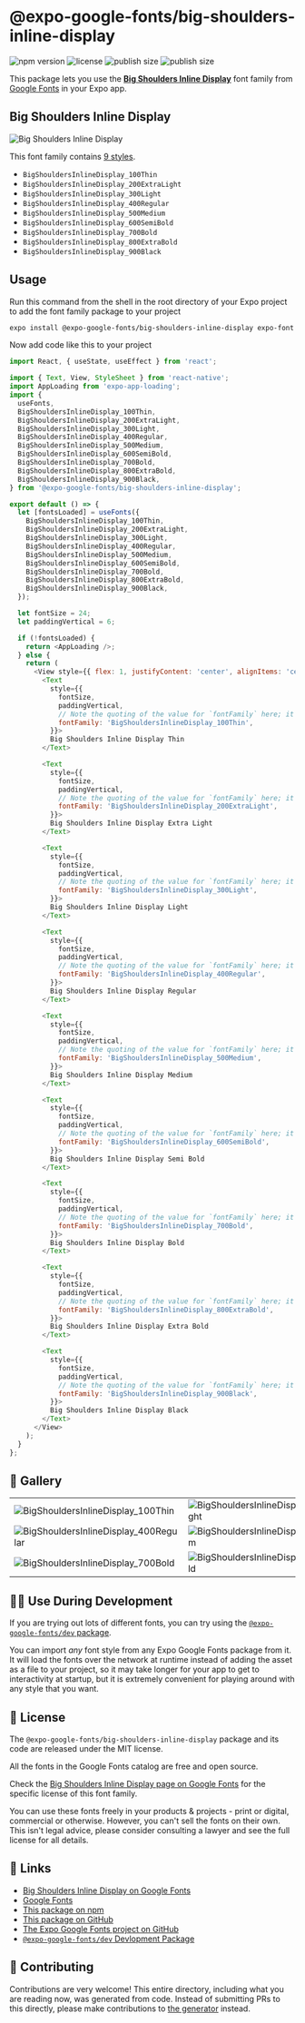 # @expo-google-fonts/big-shoulders-inline-display

![npm version](https://flat.badgen.net/npm/v/@expo-google-fonts/big-shoulders-inline-display)
![license](https://flat.badgen.net/github/license/expo/google-fonts)
![publish size](https://flat.badgen.net/packagephobia/install/@expo-google-fonts/big-shoulders-inline-display)
![publish size](https://flat.badgen.net/packagephobia/publish/@expo-google-fonts/big-shoulders-inline-display)

This package lets you use the [**Big Shoulders Inline Display**](https://fonts.google.com/specimen/Big+Shoulders+Inline+Display) font family from [Google Fonts](https://fonts.google.com/) in your Expo app.

## Big Shoulders Inline Display

![Big Shoulders Inline Display](./font-family.png)

This font family contains [9 styles](#-gallery).

- `BigShouldersInlineDisplay_100Thin`
- `BigShouldersInlineDisplay_200ExtraLight`
- `BigShouldersInlineDisplay_300Light`
- `BigShouldersInlineDisplay_400Regular`
- `BigShouldersInlineDisplay_500Medium`
- `BigShouldersInlineDisplay_600SemiBold`
- `BigShouldersInlineDisplay_700Bold`
- `BigShouldersInlineDisplay_800ExtraBold`
- `BigShouldersInlineDisplay_900Black`

## Usage

Run this command from the shell in the root directory of your Expo project to add the font family package to your project
```sh
expo install @expo-google-fonts/big-shoulders-inline-display expo-font expo-app-loading
```

Now add code like this to your project
```js
import React, { useState, useEffect } from 'react';

import { Text, View, StyleSheet } from 'react-native';
import AppLoading from 'expo-app-loading';
import {
  useFonts,
  BigShouldersInlineDisplay_100Thin,
  BigShouldersInlineDisplay_200ExtraLight,
  BigShouldersInlineDisplay_300Light,
  BigShouldersInlineDisplay_400Regular,
  BigShouldersInlineDisplay_500Medium,
  BigShouldersInlineDisplay_600SemiBold,
  BigShouldersInlineDisplay_700Bold,
  BigShouldersInlineDisplay_800ExtraBold,
  BigShouldersInlineDisplay_900Black,
} from '@expo-google-fonts/big-shoulders-inline-display';

export default () => {
  let [fontsLoaded] = useFonts({
    BigShouldersInlineDisplay_100Thin,
    BigShouldersInlineDisplay_200ExtraLight,
    BigShouldersInlineDisplay_300Light,
    BigShouldersInlineDisplay_400Regular,
    BigShouldersInlineDisplay_500Medium,
    BigShouldersInlineDisplay_600SemiBold,
    BigShouldersInlineDisplay_700Bold,
    BigShouldersInlineDisplay_800ExtraBold,
    BigShouldersInlineDisplay_900Black,
  });

  let fontSize = 24;
  let paddingVertical = 6;

  if (!fontsLoaded) {
    return <AppLoading />;
  } else {
    return (
      <View style={{ flex: 1, justifyContent: 'center', alignItems: 'center' }}>
        <Text
          style={{
            fontSize,
            paddingVertical,
            // Note the quoting of the value for `fontFamily` here; it expects a string!
            fontFamily: 'BigShouldersInlineDisplay_100Thin',
          }}>
          Big Shoulders Inline Display Thin
        </Text>

        <Text
          style={{
            fontSize,
            paddingVertical,
            // Note the quoting of the value for `fontFamily` here; it expects a string!
            fontFamily: 'BigShouldersInlineDisplay_200ExtraLight',
          }}>
          Big Shoulders Inline Display Extra Light
        </Text>

        <Text
          style={{
            fontSize,
            paddingVertical,
            // Note the quoting of the value for `fontFamily` here; it expects a string!
            fontFamily: 'BigShouldersInlineDisplay_300Light',
          }}>
          Big Shoulders Inline Display Light
        </Text>

        <Text
          style={{
            fontSize,
            paddingVertical,
            // Note the quoting of the value for `fontFamily` here; it expects a string!
            fontFamily: 'BigShouldersInlineDisplay_400Regular',
          }}>
          Big Shoulders Inline Display Regular
        </Text>

        <Text
          style={{
            fontSize,
            paddingVertical,
            // Note the quoting of the value for `fontFamily` here; it expects a string!
            fontFamily: 'BigShouldersInlineDisplay_500Medium',
          }}>
          Big Shoulders Inline Display Medium
        </Text>

        <Text
          style={{
            fontSize,
            paddingVertical,
            // Note the quoting of the value for `fontFamily` here; it expects a string!
            fontFamily: 'BigShouldersInlineDisplay_600SemiBold',
          }}>
          Big Shoulders Inline Display Semi Bold
        </Text>

        <Text
          style={{
            fontSize,
            paddingVertical,
            // Note the quoting of the value for `fontFamily` here; it expects a string!
            fontFamily: 'BigShouldersInlineDisplay_700Bold',
          }}>
          Big Shoulders Inline Display Bold
        </Text>

        <Text
          style={{
            fontSize,
            paddingVertical,
            // Note the quoting of the value for `fontFamily` here; it expects a string!
            fontFamily: 'BigShouldersInlineDisplay_800ExtraBold',
          }}>
          Big Shoulders Inline Display Extra Bold
        </Text>

        <Text
          style={{
            fontSize,
            paddingVertical,
            // Note the quoting of the value for `fontFamily` here; it expects a string!
            fontFamily: 'BigShouldersInlineDisplay_900Black',
          }}>
          Big Shoulders Inline Display Black
        </Text>
      </View>
    );
  }
};

```

## 🔡 Gallery


||||
|-|-|-|
|![BigShouldersInlineDisplay_100Thin](./BigShouldersInlineDisplay_100Thin.ttf.png)|![BigShouldersInlineDisplay_200ExtraLight](./BigShouldersInlineDisplay_200ExtraLight.ttf.png)|![BigShouldersInlineDisplay_300Light](./BigShouldersInlineDisplay_300Light.ttf.png)||
|![BigShouldersInlineDisplay_400Regular](./BigShouldersInlineDisplay_400Regular.ttf.png)|![BigShouldersInlineDisplay_500Medium](./BigShouldersInlineDisplay_500Medium.ttf.png)|![BigShouldersInlineDisplay_600SemiBold](./BigShouldersInlineDisplay_600SemiBold.ttf.png)||
|![BigShouldersInlineDisplay_700Bold](./BigShouldersInlineDisplay_700Bold.ttf.png)|![BigShouldersInlineDisplay_800ExtraBold](./BigShouldersInlineDisplay_800ExtraBold.ttf.png)|![BigShouldersInlineDisplay_900Black](./BigShouldersInlineDisplay_900Black.ttf.png)||


## 👩‍💻 Use During Development

If you are trying out lots of different fonts, you can try using the [`@expo-google-fonts/dev` package](https://github.com/expo/google-fonts/tree/master/font-packages/dev#readme).

You can import *any* font style from any Expo Google Fonts package from it. It will load the fonts
over the network at runtime instead of adding the asset as a file to your project, so it may take longer
for your app to get to interactivity at startup, but it is extremely convenient
for playing around with any style that you want.

## 📖 License

The `@expo-google-fonts/big-shoulders-inline-display` package and its code are released under the MIT license.

All the fonts in the Google Fonts catalog are free and open source.

Check the [Big Shoulders Inline Display page on Google Fonts](https://fonts.google.com/specimen/Big+Shoulders+Inline+Display) for the specific license of this font family.

You can use these fonts freely in your products & projects - print or digital, commercial or otherwise. However, you can't sell the fonts on their own. This isn't legal advice, please consider consulting a lawyer and see the full license for all details.

## 🔗 Links

- [Big Shoulders Inline Display on Google Fonts](https://fonts.google.com/specimen/Big+Shoulders+Inline+Display)
- [Google Fonts](https://fonts.google.com/)
- [This package on npm](https://www.npmjs.com/package/@expo-google-fonts/big-shoulders-inline-display)
- [This package on GitHub](https://github.com/expo/google-fonts/tree/master/font-packages/big-shoulders-inline-display)
- [The Expo Google Fonts project on GitHub](https://github.com/expo/google-fonts)
- [`@expo-google-fonts/dev` Devlopment Package](https://github.com/expo/google-fonts/tree/master/font-packages/dev)

## 🤝 Contributing

Contributions are very welcome! This entire directory, including what you are reading now, was generated from code. Instead of submitting PRs to this directly, please make contributions to [the generator](https://github.com/expo/google-fonts/tree/master/packages/generator) instead.
